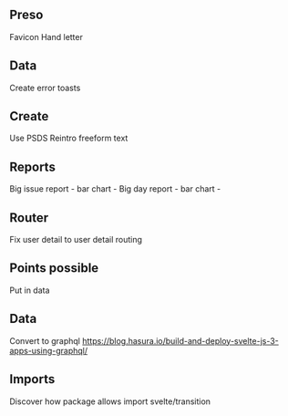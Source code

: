 ## Preso

Favicon
Hand letter

## Data

Create error toasts

## Create

Use PSDS 
Reintro freeform text

## Reports

Big issue report - bar chart - 
Big day report - bar chart - 

## Router

Fix user detail to user detail routing

## Points possible

Put in data

## Data

Convert to graphql
https://blog.hasura.io/build-and-deploy-svelte-js-3-apps-using-graphql/

## Imports

Discover how package allows import svelte/transition
